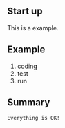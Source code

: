 ## Start up
This is a example.
## Example
1. coding
2. test
3. run
## Summary
```
Everything is OK!
```